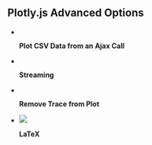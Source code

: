 ## Plotly.js Advanced Options

<div class="grid cards" markdown>


-   [![]()](examples/ajax-call.md)

    **Plot CSV Data from an Ajax Call**


-   [![]()](examples/streaming.md)

    **Streaming**



-   [![]()](examples/remove-trace.md)

    **Remove Trace from Plot**



-   [![](https://images.plot.ly/plotly-documentation/thumbnail/venn.jpg)](examples/LaTeX.md)

    **LaTeX**


</div>